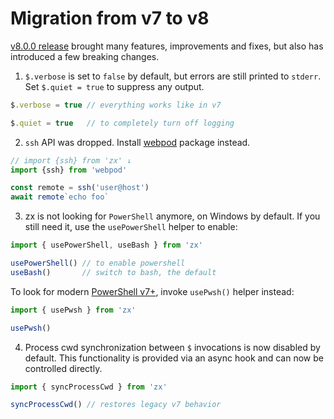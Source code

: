 # Migration from v7 to v8

[v8.0.0 release](https://github.com/google/zx/releases/tag/8.0.0) brought many features, improvements and fixes, but also has introduced a few breaking changes.

1. `$.verbose` is set to `false` by default, but errors are still printed to `stderr`. Set `$.quiet = true` to suppress any output.
```js
$.verbose = true // everything works like in v7

$.quiet = true   // to completely turn off logging
```

2. `ssh` API was dropped. Install [webpod](https://github.com/webpod/webpod) package instead.
```js
// import {ssh} from 'zx' ↓
import {ssh} from 'webpod'

const remote = ssh('user@host')
await remote`echo foo`
```

3. zx is not looking for `PowerShell` anymore, on Windows by default. If you still need it, use the `usePowerShell` helper to enable:

```js
import { usePowerShell, useBash } from 'zx'

usePowerShell() // to enable powershell
useBash()       // switch to bash, the default
```

To look for modern [PowerShell v7+](https://github.com/google/zx/pull/790), invoke `usePwsh()` helper instead:

```js
import { usePwsh } from 'zx'

usePwsh()
```

4. Process cwd synchronization between `$` invocations is now disabled by default. This functionality is provided via an async hook and can now be controlled directly.

```js
import { syncProcessCwd } from 'zx'

syncProcessCwd() // restores legacy v7 behavior
```
